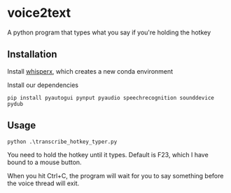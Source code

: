 # voice2text
A python program that types what you say if you're holding the hotkey


## Installation

Install [whisperx](https://github.com/m-bain/whisperX), which creates a new conda environment

Install our dependencies

```pwsh
pip install pyautogui pynput pyaudio speechrecognition sounddevice pydub
```

## Usage

```pwsh
python .\transcribe_hotkey_typer.py
```

You need to hold the hotkey until it types. Default is F23, which I have bound to a mouse button.

When you hit Ctrl+C, the program will wait for you to say something before the voice thread will exit.